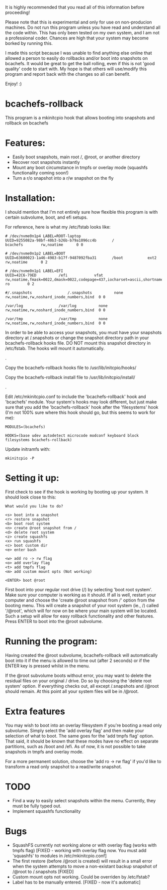 It is highly recommended that you read all of this information before proceeding!

Please note that this is experimental and only for use on non-producion machines. Do not run this program unless you have read and understand all the code within. This has only been tested on my own system, and I am not a professional coder. Chances are high that your system may become borked by running this.

I made this script because I was unable to find anything else online that allowed a person to easily do rollbacks and/or boot into snapshots on bcachefs. It would be great to get the ball rolling, even if this is not 'good quality' code to start with. My hope is that others will use/modify this program and report back with the changes so all can benefit.

Enjoy! :)

# bcachefs-rollback
This program is a mkinitcpio hook that allows booting into snapshots and rollback on bcachefs

# Features:

- Easily boot snapshots, main root /, @root, or another directory
- Recover root snapshots instantly
- Mount any boot circumstance in tmpfs or overlay mode (squashfs functionality coming soon!)
- Turn a r/o snapshot into a r/w snapshot on the fly

# Installation:

I should mention that I'm not entirely sure how flexible this program is with certain subvolume, boot, and efi setups.

For reference, here is what my /etc/fstab looks like:


```
# /dev/nvme0n1p4 LABEL=ROOT-laptop
UUID=9255082a-98bf-40b3-b26b-b79a1096cc4b       /               bcachefs        rw,noatime      0 0

# /dev/nvme0n1p2 LABEL=BOOT
UUID=63600023-1a46-4983-b17f-9487092fba31       /boot           ext2            rw,noatime      0 2

# /dev/nvme0n1p1 LABEL=EFI
UUID=42C6-79ED          /efi            vfat            rw,noatime,fmask=0022,dmask=0022,codepage=437,iocharset=ascii,shortname=mixed,utf8,errors=remount-ro        0 2

#/.snapshots                /.snapshots          none            rw,noatime,rw,noshard_inode_numbers,bind  0 0

/var/log                /var/log          none            rw,noatime,rw,noshard_inode_numbers,bind  0 0

/var/tmp                /var/tmp          none            rw,noatime,rw,noshard_inode_numbers,bind  0 0
```

In order to be able to access your snapshots, you must have your snapshots directory at /.snapshots or change the snapshot directory path in your bcachefs-rollback hooks file.
DO NOT mount this snapshot directory in /etc/fstab. The hooks will mount it automatically.

.

Copy the bcachefs-rollback hooks file to /usr/lib/initcpio/hooks/

Copy the bcachefs-rollback install file to /usr/lib/initcpio/install/

.

Edit /etc/mkinitcpio.conf to include the 'bcachefs-rollback' hook and 'bcachefs' module. Your system's hooks may look different, but just make sure that you add the 'bcachefs-rollback' hook after the 'filesystems' hook (I'm not 100% sure where this hook should go, but this seems to work for me):

```
MODULES=(bcachefs)

HOOKS=(base udev autodetect microcode modconf keyboard block filesystems bcachefs-rollback)
```

Update initramfs with:

```
mkinitcpio -P
```


# Setting it up:

First check to see if the hook is working by booting up your system. It should look close to this:

```
What would you like to do?

<s> boot into a snapshot
<r> restore snapshot
<b> boot root system
<n> create @root snapshot from /
<d> delete root system
<z> create squashfs
<x> run squashfs
<c> boot custom dir
<e> enter bash

<w> add ro -> rw flag
<o> add overlay flag
<t> add tmpfs flag
<m> add custom mount opts (Not working)

<ENTER> boot @root
```

First boot into your regular root drive (/) by selecting 'boot root system'. Make sure your computer is working as it should. If all is well, restart your computer and choose the 'create @root snapshot from /' option from the booting menu. This will create a snapshot of your root system (ie., /) called '/@root', which will for now on be where your main system will be located. Such a setup will allow for easy rollback functionality and other features. Press ENTER to boot into the @root subvolume.

# Running the program:

Having created the @root subvolume, bcachefs-rollback will automatically boot into it if the menu is allowed to time out (after 2 seconds) or if the ENTER key is pressed whilst in the menu.

If the @root subvolume boots without error, you may want to delete the residual files on your original / drive. Do so by choosing the 'delete root system' option. If everything checks out, all except /.snapshots and /@root should remain. At this point all your system files will be in /@root.

# Extra features

You may wish to boot into an overlay filesystem if you're booting a read only subvolume. Simply select the 'add overlay flag' and then make your selection of what to boot. The same goes for the 'add tmpfs flag' option. That said, it should be known that these modes have no effect on separate partitions, such as /boot and /efi. As of now, it is not possible to take snapshots in tmpfs and overlay mode.

For a more permanent solution, choose the 'add ro -> rw flag' if you'd like to transform a read only snapshot to a read/write snapshot.

# TODO

- Find a way to easily select snapshots within the menu. Currently, they must be fully typed out.
- Implement squashfs functionality

# Bugs

- SquashFS currently not working alone or with overlay flag (works with tmpfs flag) [FIXED - working with overlay flag now. You must add 'squashfs' to modules in /etc/mkinitcpio.conf]
- The first restore (before /@root is created) will result in a small error when the system attempts to move a non-existant backup snapshot of /@root to /.snapshots [FIXED]
- Custom mount opts not working. Could be overriden by /etc/fstab?
- Label has to be manually entered. [FIXED - now it's automatic]
